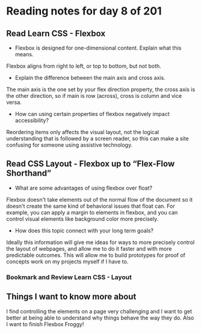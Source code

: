# Reading notes for day 8 of 201

## Read Learn CSS - Flexbox

- Flexbox is designed for one-dimensional content. Explain what this means.

Flexbox aligns from right to left, or top to bottom, but not both.

- Explain the difference between the main axis and cross axis.

The main axis is the one set by your flex direction property, the cross axis is the other direction, so if main is row (across), cross is column and vice versa.

- How can using certain properties of flexbox negatively impact accessibility?

Reordering items only affects the visual layout, not the logical understanding that is followed by a screen reader, so this can make a site confusing for someone using assistive technology.

## Read CSS Layout - Flexbox up to “Flex-Flow Shorthand”

- What are some advantages of using flexbox over float?

Flexbox doesn't take elements out of the normal flow of the document so it doesn't create the same kind of behavioral issues that float can. For example, you can apply a margin to elements in flexbox, and you can control visual elements like background color more precisely.

- How does this topic connect with your long term goals?

Ideally this information will give me ideas for ways to more precisely control the layout of webpages, and allow me to do it faster and with more predictable outcomes. This will allow me to build prototypes for proof of concepts work on my projects myself if I have to.

### Bookmark and Review Learn CSS - Layout

## Things I want to know more about

I find controlling the elements on a page very challenging and I want to get better at being able to understand why things behave the way they do. Also I want to finish Flexbox Froggy!